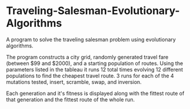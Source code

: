 # Traveling-Salesman-Evolutionary-Algorithms
A program to solve the traveling salesman problem using evolutionary algorithms.

The program constructs a city grid, randomly generated travel fare (between $99 and $2000), and a starting population of routes.
Using the parameters listed in the tableau it runs 12 total times evolving 12 different populations to find the cheapest travel route.
3 runs for each of the 4 mutations tested, insert, scramble, swap, and inversion.

Each generation and it's fitness is displayed along with the fittest route of that generation and the fittest route of the whole run.
